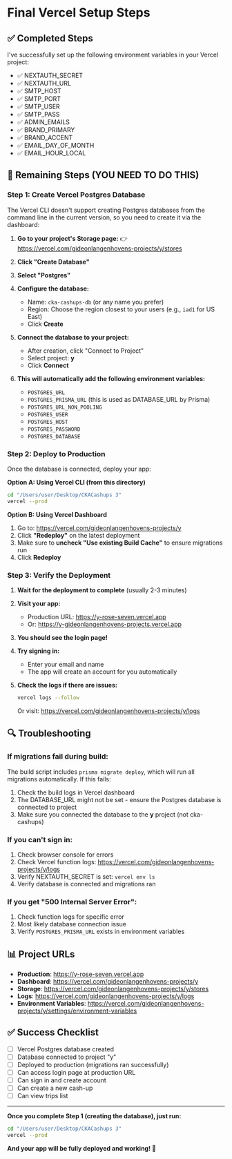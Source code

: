 # Final Vercel Setup Steps

## ✅ Completed Steps

I've successfully set up the following environment variables in your Vercel project:

- ✅ NEXTAUTH_SECRET
- ✅ NEXTAUTH_URL
- ✅ SMTP_HOST
- ✅ SMTP_PORT
- ✅ SMTP_USER
- ✅ SMTP_PASS
- ✅ ADMIN_EMAILS
- ✅ BRAND_PRIMARY
- ✅ BRAND_ACCENT
- ✅ EMAIL_DAY_OF_MONTH
- ✅ EMAIL_HOUR_LOCAL

## 🔴 Remaining Steps (YOU NEED TO DO THIS)

### Step 1: Create Vercel Postgres Database

The Vercel CLI doesn't support creating Postgres databases from the command line in the current version, so you need to create it via the dashboard:

1. **Go to your project's Storage page:**
   👉 https://vercel.com/gideonlangenhovens-projects/y/stores

2. **Click "Create Database"**

3. **Select "Postgres"**

4. **Configure the database:**
   - Name: `cka-cashups-db` (or any name you prefer)
   - Region: Choose the region closest to your users (e.g., `iad1` for US East)
   - Click **Create**

5. **Connect the database to your project:**
   - After creation, click "Connect to Project"
   - Select project: **y**
   - Click **Connect**

6. **This will automatically add the following environment variables:**
   - `POSTGRES_URL`
   - `POSTGRES_PRISMA_URL` (this is used as DATABASE_URL by Prisma)
   - `POSTGRES_URL_NON_POOLING`
   - `POSTGRES_USER`
   - `POSTGRES_HOST`
   - `POSTGRES_PASSWORD`
   - `POSTGRES_DATABASE`

### Step 2: Deploy to Production

Once the database is connected, deploy your app:

**Option A: Using Vercel CLI (from this directory)**
```bash
cd "/Users/user/Desktop/CKACashups 3"
vercel --prod
```

**Option B: Using Vercel Dashboard**
1. Go to: https://vercel.com/gideonlangenhovens-projects/y
2. Click **"Redeploy"** on the latest deployment
3. Make sure to **uncheck "Use existing Build Cache"** to ensure migrations run
4. Click **Redeploy**

### Step 3: Verify the Deployment

1. **Wait for the deployment to complete** (usually 2-3 minutes)

2. **Visit your app:**
   - Production URL: https://y-rose-seven.vercel.app
   - Or: https://y-gideonlangenhovens-projects.vercel.app

3. **You should see the login page!**

4. **Try signing in:**
   - Enter your email and name
   - The app will create an account for you automatically

5. **Check the logs if there are issues:**
   ```bash
   vercel logs --follow
   ```
   Or visit: https://vercel.com/gideonlangenhovens-projects/y/logs

## 🔍 Troubleshooting

### If migrations fail during build:

The build script includes `prisma migrate deploy`, which will run all migrations automatically. If this fails:

1. Check the build logs in Vercel dashboard
2. The DATABASE_URL might not be set - ensure the Postgres database is connected to project
3. Make sure you connected the database to the **y** project (not cka-cashups)

### If you can't sign in:

1. Check browser console for errors
2. Check Vercel function logs: https://vercel.com/gideonlangenhovens-projects/y/logs
3. Verify NEXTAUTH_SECRET is set: `vercel env ls`
4. Verify database is connected and migrations ran

### If you get "500 Internal Server Error":

1. Check function logs for specific error
2. Most likely database connection issue
3. Verify `POSTGRES_PRISMA_URL` exists in environment variables

## 📊 Project URLs

- **Production**: https://y-rose-seven.vercel.app
- **Dashboard**: https://vercel.com/gideonlangenhovens-projects/y
- **Storage**: https://vercel.com/gideonlangenhovens-projects/y/stores
- **Logs**: https://vercel.com/gideonlangenhovens-projects/y/logs
- **Environment Variables**: https://vercel.com/gideonlangenhovens-projects/y/settings/environment-variables

## ✅ Success Checklist

- [ ] Vercel Postgres database created
- [ ] Database connected to project "y"
- [ ] Deployed to production (migrations ran successfully)
- [ ] Can access login page at production URL
- [ ] Can sign in and create account
- [ ] Can create a new cash-up
- [ ] Can view trips list

---

**Once you complete Step 1 (creating the database), just run:**
```bash
cd "/Users/user/Desktop/CKACashups 3"
vercel --prod
```

**And your app will be fully deployed and working! 🎉**
